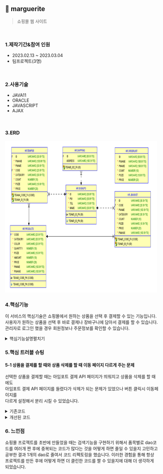 ## :pushpin: marguerite
>쇼핑몰 웹 사이트   

</br>

### 1.제작기간&참여 인원
* 2023.02.13 ~ 2023.03.04   
* 팀프로젝트(3명)

</br>

### 2.사용기술
* JAVA11   
* ORACLE   
* JAVASCRIPT   
* AJAX   


</br>

### 3.ERD
<img src="./쇼핑몰ERD.png" width="500" height="500">

</br>

### 4.핵심기능
이 서비스의 핵심기술은 쇼핑몰에서 원하는 상품을 선택 후 결제할 수 있는 기능입니다.   
사용자가 원하는 상품을 선택 후 바로 결제나 장바구니에 담아서 결제를 할 수 있습니다.   
관리자로 로그인 했을 경우 회원정보나 주문정보를 확인할 수 있습니다.   
   
<details>
<summary>핵심기능설명펼치기</summary>   
   
#### 4-1. 전체흐름   

<img src="./프로그램구조.PNG" width="500" height="500">   
   
#### 4-2. Controller
 * 요청처리 📍[코드확인](https://github.com/Seoha95/marguerite/blob/8a785e7e7adf4bf9632a3b73bb1d144eee24c273/src/com/shop/controller/frontcontroller.java#L71-L456)  
   * 사용자가 원하는 기능을 처리하기 위한 모든 요청을 컨트롤러에 보냅니다.   
   * 컨트롤러는 모델을 사용해서 알맞은 비즈니스 로직을 수행합니다.   
   * 사용자에게 보여줄 뷰를 선택합니다.   
   * 선택된 뷰는 사용자가 선택한 결과 화면을 보여줍니다.   
   
#### 4-3. 장바구니   
 * 장바구니에 상품 담기 📍[코드확인](https://github.com/Seoha95/marguerite/blob/8a785e7e7adf4bf9632a3b73bb1d144eee24c273/src/dao/DAO.java#L470-L507)   
    * 이미 있는 상품을 장바구니에 담았을 때 수량만 업데이트하고 없는 상품을 담았을 때 insert를 할 수 있습니다.   
   
#### 4-4. 검색기능   
 * 상품 검색 기능 📍[코드확인](https://github.com/Seoha95/marguerite/blob/1fb810d8ee963d0f779f423048e90d01b9295b1b/src/dao/DAO.java#L205-L232)   
    * 상품을 검색하는 기능입니다.      
   
#### 4-4. 베스트 상품보기   
 * 베스트 상품 띄우기 기능 📍[코드확인](https://github.com/Seoha95/marguerite/blob/8a785e7e7adf4bf9632a3b73bb1d144eee24c273/src/dao/DAO.java#L255-L277)    
    * PRODUCT3 테이블을 판매량과 가격을 내림차순으로 정렬해서 10개의 상품만 검색되도록 작성했습니다.    
    * 판매량이 높고 가격이 높은 10개 상품이 베스트 상품으로 뜨게 됩니다.   
 
#### 4-5 회원정보 조회 
 * 관리자모드 회원정보 조회 기능 📍[코드확인](https://github.com/Seoha95/marguerite/blob/8a785e7e7adf4bf9632a3b73bb1d144eee24c273/src/dao/DAO.java#L686-L715)   
   * SIGNUP3, shipping 테이블을 id로 조인하여 회원의 정보를 조회합니다.    
   * 회원의 아이디, 비밀번호, 전화번호, 이름, 주소를 확인할 수 있습니다.      
 
</br>
</details>   
   
### 5.핵심 트러블 슈팅   
   
#### 5-1 상품을 결제를 할 때와 상품 삭제를 할 때 이동 페이지 다르게 주는 문제   
선택한 상품을 결제할 때는 아임포트 결제 API 페이지가 띄워지고 상품을 삭제를 할 때에도    
아임포트 결제 API 페이지를 들렸다가 삭제가 되는 문제가 있었으나 버튼 클릭시 이동페이지를    
다르게 설정해서 분리 시킬 수 있었습니다.   
   
<details>      
<summary>기존코드</summary>      
   
<img src="./기존코드.PNG" width="900" height="900">   
     
</details>       
          
<details>      
<summary>개선된 코드</summary>      
   
<img src="./이동경로설정2.PNG" width="600" height="600">   
   
<img src="./이동경로설정.PNG" width="900" height="900">    
</details>   
   
   
### 6. 느낀점    
   
쇼핑몰 프로젝트를 초반에 만들었을 때는 검색기능을 구현하기 위해서 품목별로 dao코드를 여러개 짠 후에
중복되는 코드가 많다는 것을  어떻게 하면 줄일 수 있을지 고민하고 공부한 결과 1개의 dao로 줄여서 코드 리펙토링을 했습니다.
이러한 경험을 통해 항상 프로젝트를 만든 후에 어떻게 하면 더 클린한 코드를 짤 수 있을지에 대해 더 생각하게 되었습니다. 







